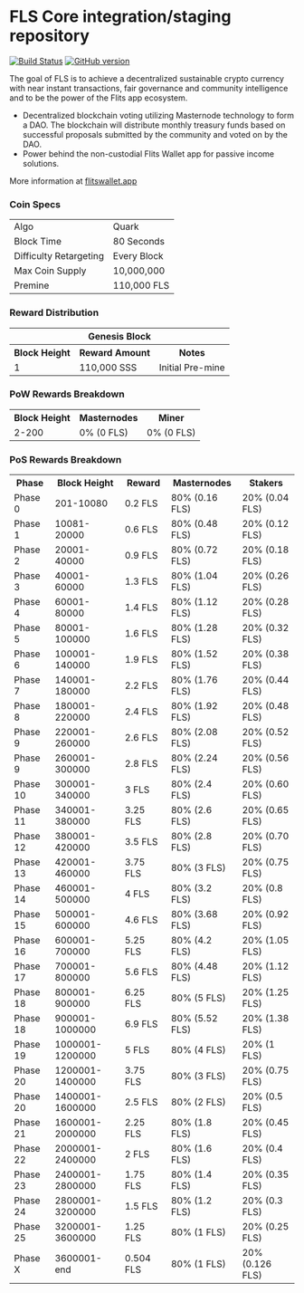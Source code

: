 FLS Core integration/staging repository
=====================================

[![Build Status](https://travis-ci.org/Flits-Core/FLS.svg?branch=master)](https://travis-ci.org/Flits-Core/SSS) [![GitHub version](https://badge.fury.io/gh/Flits-Core%2FSSS.svg)](https://badge.fury.io/gh/Flits-Core%2FSSS)

The goal of FLS is to achieve a decentralized sustainable crypto currency with near instant transactions, fair governance and community intelligence and to be the power of the Flits app ecosystem.
- Decentralized blockchain voting utilizing Masternode technology to form a DAO. The blockchain will distribute monthly treasury funds based on successful proposals submitted by the community and voted on by the DAO.
- Power behind the non-custodial Flits Wallet app for passive income solutions.

More information at [flitswallet.app](http://fitswallet.app)

### Coin Specs
<table>
<tr><td>Algo</td><td>Quark</td></tr>
<tr><td>Block Time</td><td>80 Seconds</td></tr>
<tr><td>Difficulty Retargeting</td><td>Every Block</td></tr>
<tr><td>Max Coin Supply</td><td>10,000,000</td></tr>
<tr><td>Premine</td><td>110,000 FLS</td></tr>
</table>

### Reward Distribution

<table>
<th colspan=4>Genesis Block</th>
<tr><th>Block Height</th><th>Reward Amount</th><th>Notes</th></tr>
<tr><td>1</td><td>110,000 SSS</td><td>Initial Pre-mine</td></tr>
</table>

### PoW Rewards Breakdown

<table>
<th>Block Height</th><th>Masternodes</th><th>Miner</th>
<tr><td>2-200</td><td>0% (0 FLS)</td><td>0% (0 FLS)</td></tr>
</table>

### PoS Rewards Breakdown

<table>
<th>Phase</th><th>Block Height</th><th>Reward</th><th>Masternodes</th><th>Stakers</th>
<tr><td>Phase 0</td><td>201-10080</td><td>0.2 FLS</td><td>80% (0.16 FLS)</td><td>20% (0.04 FLS)</td></tr>
<tr><td>Phase 1</td><td>10081-20000</td><td>0.6 FLS</td><td>80% (0.48 FLS)</td><td>20% (0.12 FLS)</td></tr>
<tr><td>Phase 2</td><td>20001-40000</td><td>0.9 FLS</td><td>80% (0.72 FLS)</td><td>20% (0.18 FLS)</td></tr>
<tr><td>Phase 3</td><td>40001-60000</td><td>1.3 FLS</td><td>80% (1.04 FLS)</td><td>20% (0.26 FLS)</td></tr>
<tr><td>Phase 4</td><td>60001-80000</td><td>1.4 FLS</td><td>80% (1.12 FLS)</td><td>20% (0.28 FLS)</td></tr>
<tr><td>Phase 5</td><td>80001-100000</td><td>1.6 FLS</td><td>80% (1.28 FLS)</td><td>20% (0.32 FLS)</td></tr>
<tr><td>Phase 6</td><td>100001-140000</td><td>1.9 FLS</td><td>80% (1.52 FLS)</td><td>20% (0.38 FLS)</td></tr>
<tr><td>Phase 7</td><td>140001-180000</td><td>2.2 FLS</td><td>80% (1.76 FLS)</td><td>20% (0.44 FLS)</td></tr>
<tr><td>Phase 8</td><td>180001-220000</td><td>2.4 FLS</td><td>80% (1.92 FLS)</td><td>20% (0.48 FLS)</td></tr>
<tr><td>Phase 9</td><td>220001-260000</td><td>2.6 FLS</td><td>80% (2.08 FLS)</td><td>20% (0.52 FLS)</td></tr>
<tr><td>Phase 9</td><td>260001-300000</td><td>2.8 FLS</td><td>80% (2.24 FLS)</td><td>20% (0.56 FLS)</td></tr>
<tr><td>Phase 10</td><td>300001-340000</td><td>3 FLS</td><td>80% (2.4 FLS)</td><td>20% (0.60 FLS)</td></tr>
<tr><td>Phase 11</td><td>340001-380000</td><td>3.25 FLS</td><td>80% (2.6 FLS)</td><td>20% (0.65 FLS)</td></tr>
<tr><td>Phase 12</td><td>380001-420000</td><td>3.5 FLS</td><td>80% (2.8 FLS)</td><td>20% (0.70 FLS)</td></tr>
<tr><td>Phase 13</td><td>420001-460000</td><td>3.75 FLS</td><td>80% (3 FLS)</td><td>20% (0.75 FLS)</td></tr>
<tr><td>Phase 14</td><td>460001-500000</td><td>4 FLS</td><td>80% (3.2 FLS)</td><td>20% (0.8 FLS)</td></tr>
<tr><td>Phase 15</td><td>500001-600000</td><td>4.6 FLS</td><td>80% (3.68 FLS)</td><td>20% (0.92 FLS)</td></tr>
<tr><td>Phase 16</td><td>600001-700000</td><td>5.25 FLS</td><td>80% (4.2 FLS)</td><td>20% (1.05 FLS)</td></tr>
<tr><td>Phase 17</td><td>700001-800000</td><td>5.6 FLS</td><td>80% (4.48 FLS)</td><td>20% (1.12 FLS)</td></tr>
<tr><td>Phase 18</td><td>800001-900000</td><td>6.25 FLS</td><td>80% (5 FLS)</td><td>20% (1.25 FLS)</td></tr>
<tr><td>Phase 18</td><td>900001-1000000</td><td>6.9 FLS</td><td>80% (5.52 FLS)</td><td>20% (1.38 FLS)</td></tr>
<tr><td>Phase 19</td><td>1000001-1200000</td><td>5 FLS</td><td>80% (4 FLS)</td><td>20% (1 FLS)</td></tr>
<tr><td>Phase 20</td><td>1200001-1400000</td><td>3.75 FLS</td><td>80% (3 FLS)</td><td>20% (0.75 FLS)</td></tr>
<tr><td>Phase 20</td><td>1400001-1600000</td><td>2.5 FLS</td><td>80% (2 FLS)</td><td>20% (0.5 FLS)</td></tr>
<tr><td>Phase 21</td><td>1600001-2000000</td><td>2.25 FLS</td><td>80% (1.8 FLS)</td><td>20% (0.45 FLS)</td></tr>
<tr><td>Phase 22</td><td>2000001-2400000</td><td>2 FLS</td><td>80% (1.6 FLS)</td><td>20% (0.4 FLS)</td></tr>
<tr><td>Phase 23</td><td>2400001-2800000</td><td>1.75 FLS</td><td>80% (1.4 FLS)</td><td>20% (0.35 FLS)</td></tr>
<tr><td>Phase 24</td><td>2800001-3200000</td><td>1.5 FLS</td><td>80% (1.2 FLS)</td><td>20% (0.3 FLS)</td></tr>
<tr><td>Phase 25</td><td>3200001-3600000</td><td>1.25 FLS</td><td>80% (1 FLS)</td><td>20% (0.25 FLS)</td></tr>
<tr><td>Phase X</td><td>3600001-end</td><td>0.504 FLS</td><td>80% (1 FLS)</td><td>20% (0.126 FLS)</td></tr>
</table>
